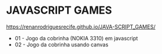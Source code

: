 # JAVASCRIPT GAMES

https://renanrodriguesrecife.github.io/JAVA-SCRIPT_GAMES/
<ul>
<li>01 - Jogo da cobrinha (NOKIA 3310) em javascript</li>
<li>02 - Jogo da cobrinha usando canvas</li>
</ul>



<!--
- pong
- space invaders
- asteroids
- flappy bird
- tic tac toe
- tetris

- pac man

- outrun
- doom
--!>
